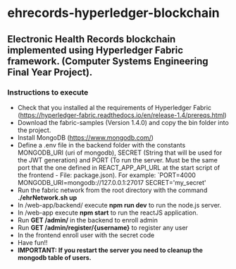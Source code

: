 # ehrecords-hyperledger-blockchain
## Electronic Health Records blockchain implemented using Hyperledger Fabric framework. (Computer Systems Engineering Final Year Project).

### Instructions to execute
* Check that you installed al the requirements of Hyperledger Fabric (https://hyperledger-fabric.readthedocs.io/en/release-1.4/prereqs.html)
* Download the fabric-samples (Version 1.4.0) and copy the bin folder into the project.
* Install MongoDB (https://www.mongodb.com/)
* Define a .env file in the backend folder with the constants MONGODB_URI (uri of mongodb), SECRET (String that will be
  used for the JWT generation) and PORT (To run the server. Must be the same port that the one defined in REACT_APP_API_URL
  at the start script of the frontend - File: package.json).
  For example: 
  `PORT=4000 MONGODB_URI=mongodb://127.0.0.1:27017 SECRET='my_secret'
* Run the fabric network from the root directory with the command **./ehrNetwork.sh up**
* In /web-app/backend/ execute **npm run dev** to run the node.js server.
* In /web-app execute **npm start** to run the reactJS application.
* Run **GET /admin/** in the backend to enroll admin
* Run **GET /admin/register/{username}** to register any user
* In the frontend enroll user with the secret code
* Have fun!!
* **IMPORTANT: If you restart the server you need to cleanup the mongodb table of users.**
